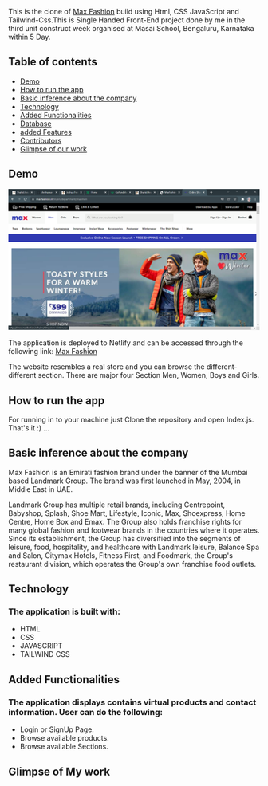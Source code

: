 This is the clone of [Max Fashion](https://www.maxfashion.in/in/en/department/maxmen) build using Html, CSS JavaScript and Tailwind-Css.This is Single Handed Front-End project done by me in the third unit construct week organised at Masai School, Bengaluru, Karnataka within 5 Day. 

## Table of contents

* [Demo](#demo)
* [How to run the app](#how-to-run-the-app)
* [Basic inference about the company](#basic-inference-about-the-company)
* [Technology](#technology)
* [Added Functionalities](#added-functionalities)
* [Database](#database)
* [added Features](#added-features)
* [Contributors](#contributors)
* [Glimpse of our work](#glimpse-of-our-work)

## Demo

![Home-Page](https://github.com/Shahid321fw11/maxFashion_Clone_Project/blob/master/components/icons/MaxFashion.png?raw=true)

The application is deployed to Netlify and can be accessed through the following link:
[Max Fashion](https://max-fashion-clone.netlify.app/)

The website resembles a real store and you can browse the different-different section. There are major four Section Men, Women, Boys and Girls.


## How to run the app

For running in to your machine just Clone the repository and open Index.js.
That's it :) ...

## Basic inference about the company

Max Fashion is an Emirati fashion brand under the banner of the Mumbai based Landmark Group. The brand was first launched in May, 2004, in Middle East in UAE.

Landmark Group has multiple retail brands, including Centrepoint, Babyshop, Splash, Shoe Mart, Lifestyle, Iconic, Max, Shoexpress, Home Centre, Home Box and Emax. The Group also holds franchise rights for many global fashion and footwear brands in the countries where it operates. Since its establishment, the Group has diversified into the segments of leisure, food, hospitality, and healthcare with Landmark leisure, Balance Spa and Salon, Citymax Hotels, Fitness First, and Foodmark, the Group's restaurant division, which operates the Group's own franchise food outlets.


## Technology

### The application is built with:

* HTML
* CSS 
* JAVASCRIPT
* TAILWIND CSS

## Added Functionalities

### The application displays contains virtual products and contact information. User can do the following:

* Login or SignUp Page.
* Browse available products.
* Browse available Sections.




## Glimpse of My work
<!-- 
![](https://github.com/Smrutiranjan-Patra/shopper-stop-clone-public/blob/main/images/beautypage.png?raw=true)


![Wishlist](https://github.com/Smrutiranjan-Patra/shopper-stop-clone-public/blob/main/images/wishlist.png?raw=true)


![Product Description](https://github.com/Smrutiranjan-Patra/shopper-stop-clone-public/blob/main/images/description.png?raw=true)
 -->




